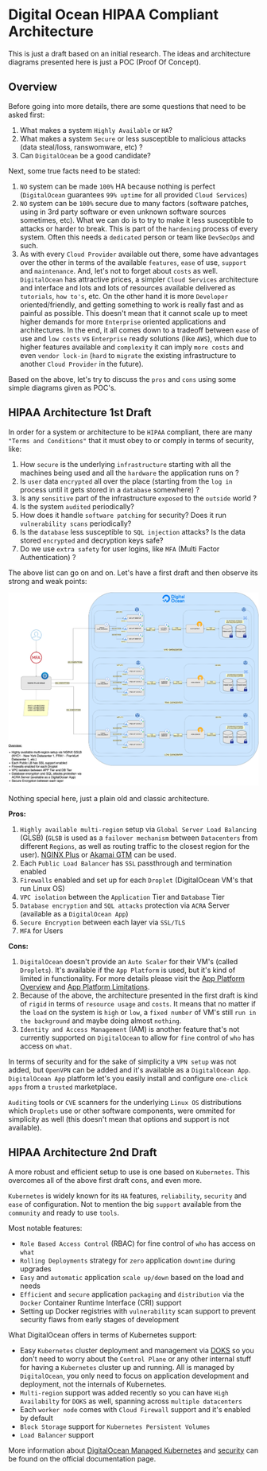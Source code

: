 # Digital Ocean HIPAA Compliant Architecture

This is just a draft based on an initial research. The ideas and architecture diagrams presented here is just a POC (Proof Of Concept).

## Overview

Before going into more details, there are some questions that need to be asked first:

1. What makes a system `Highly Available` or `HA`? 
2. What makes a system `Secure` or less susceptible to malicious attacks (data steal/loss, ranswomware, etc) ?
3. Can `DigitalOcean` be a good candidate?

Next, some true facts need to be stated:

1. `NO` system can be made `100%` HA because nothing is perfect (`DigitalOcean` guarantees `99% uptime` for all provided `Cloud Services`)
2. `NO` system can be `100%` secure due to many factors (software patches, using in 3rd party software or even unknown software sources sometimes, etc). What we can do is to try to make it less susceptible to attacks or harder to break. This is part of the `hardening` process of every system. Often this needs a `dedicated` person or team like `DevSecOps` and such.
3. As with every `Cloud Provider` available out there, some have advantages over the other in terms of the available `features`, `ease` of use, `support` and `maintenance`. And, let's not to forget about `costs` as well. `DigitalOcean` has attractive prices, a simpler `Cloud Services` architecture and interface and lots and lots of resources available delivered as `tutorials`, `how to's`, etc. On the other hand it is more `Developer` oriented/friendly, and getting something to work is really fast and as painful as possible. This doesn't mean that it cannot scale up to meet higher demands for more `Enterprise` oriented applications and architectures. In the end, it all comes down to a tradeoff between `ease` of use and `low costs` vs `Enterprise` ready solutions (like `AWS`), which due to higher features available and `complexity` it can imply `more costs` and even `vendor lock-in` (`hard` to `migrate` the existing infrastructure to another `Cloud Provider` in the future).

Based on the above, let's try to discuss the `pros` and `cons` using some simple diagrams given as POC's.


## HIPAA Architecture 1st Draft

In order for a system or architecture to be `HIPAA` compliant, there are many `"Terms and Conditions"` that it must obey to or comply in terms of security, like:

1. How `secure` is the underlying `infrastructure` starting with all the machines being used and all the `hardware` the application runs on ? 
2. Is `user` data `encrypted` all over the place (starting from the `log in` process until it gets stored in a `database` somewhere) ? 
3. Is any `sensitive` part of the infrastructure `exposed` to the `outside` world ?
4. Is the system `audited` periodically? 
5. How does it handle `software patching` for security? Does it run `vulnerability scans` periodically?
6. Is the `database` less susceptible to `SQL injection` attacks? Is the data stored `encrypted` and decryption keys safe?
7. Do we use `extra safety` for user logins, like `MFA` (Multi Factor Authentication) ?

The above list can go on and on. Let's have a first draft and then observe its strong and weak points:

![DO HIPAA 1st Arch](res/img/do_hipaa_arch_1st.jpg)

Nothing special here, just a plain old and classic architecture.

**Pros:**

1. `Highly available multi-region` setup via `Global Server Load Balancing` (GLSB) (`GLSB` is used as a `failover mechanism` between `Datacenters` from different `Regions`, as well as routing traffic to the closest region for the user). [NGINX Plus](https://www.nginx.com/resources/glossary/global-server-load-balancing/) or [Akamai GTM](https://www.akamai.com/products/global-traffic-management) can be used.
2. Each `Public Load Balancer` has `SSL` passthrough and termination enabled
3. `Firewalls` enabled and set up for each `Droplet` (DigitalOcean VM's that run Linux OS)
4. `VPC isolation` between the `Application` Tier and `Database` Tier
5. `Database encryption` and `SQL attacks` protection via `ACRA` Server (available as a `DigitalOcean App`)
6. `Secure Encryption` between each layer via `SSL/TLS`
7. `MFA` for Users

**Cons:**

1. `DigitalOcean` doesn't provide an `Auto Scaler` for their VM's (called `Droplets`). It's available if the `App Platform` is used, but it's kind of limited in functionality. For more details please visit the [App Platform Overview](https://docs.digitalocean.com/products/app-platform) and [App Platform Limitations](https://docs.digitalocean.com/products/app-platform/#limits).
2. Because of the above, the architecture presented in the first draft is kind of `rigid` in terms of `resource usage` and `costs`. It means that no matter if the `load` on the system is `high` or `low`, a `fixed number` of VM's still `run in the background` and maybe doing almost `nothing`.
3. `Identity and Access Management` (IAM) is another feature that's not currently supported on `DigitalOcean` to allow for `fine` control of `who` has access on `what`.
   
In terms of security and for the sake of simplicity a `VPN setup` was not added, but `OpenVPN` can be added and it's available as a `DigitalOcean App`. `DigitalOcean App` platform let's you easily install and configure `one-click apps` from a `trusted` marketplace. 

`Auditing` tools or `CVE` scanners for the underlying `Linux OS` distributions which `Droplets` use or other software components, were ommited for simplicity as well (this doesn't mean that options and support is not available).


## HIPAA Architecture 2nd Draft

A more robust and efficient setup to use is one based on `Kubernetes`. This overcomes all of the above first draft cons, and even more.

`Kubernetes` is widely known for its `HA` features, `reliability`, `security` and `ease` of configuration. Not to mention the big `support` available from the `community` and ready to use `tools`.

Most notable features:

* `Role Based Access Control` (RBAC) for fine control of `who` has access on `what`
* `Rolling Deployments` strategy for `zero` application `downtime` during upgrades
* `Easy` and `automatic` application `scale up/down` based on the load and needs
* `Efficient` and `secure` application `packaging` and `distribution` via the `Docker` Container Runtime Interface (CRI) support
* Setting up Docker registries with `vulnerability` scan support to prevent security flaws from early stages of development

What DigitalOcean offers in terms of Kubernetes support:

* Easy `Kubernetes` cluster deployment and management via [DOKS](https://www.digitalocean.com/products/kubernetes) so you don't need to worry about the `Control Plane` or any other internal stuff for having a `Kubernetes` cluster up and running. All is managed by `DigitalOcean`, you only need to focus on application development and deployment, not the internals of Kubernetes.
* `Multi-region` support was added recently so you can have `High Availabilty` for `DOKS` as well, spanning across `multiple datacenters`
* Each `worker node` comes with `Cloud Firewall` support and it's enabled by default
* `Block Storage` support for `Kubernetes Persistent Volumes`
* `Load Balancer` support

More information about [DigitalOcean Managed Kubernetes](https://docs.digitalocean.com/products/kubernetes/) and [security](https://docs.digitalocean.com/products/kubernetes/resources/security/) can be found on the official documentation page.
